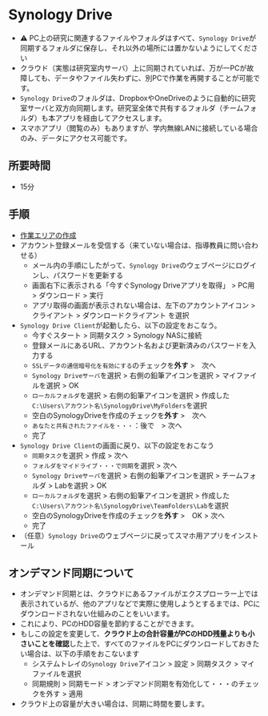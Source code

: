 # Synology Drive

- :warning: PC上の研究に関連するファイルやフォルダはすべて、`Synology Drive`が同期するフォルダに保存し、それ以外の場所には置かないようにしてください
- クラウド（実態は研究室内サーバ）上に同期されていれば、万が一PCが故障しても、データやファイル失わずに、別PCで作業を再開することが可能です。
- `Synology Drive`のフォルダは、DropboxやOneDriveのように自動的に研究室サーバと双方向同期します。研究室全体で共有するフォルダ（チームフォルダ）も本アプリを経由してアクセスします。
- スマホアプリ（閲覧のみ）もありますが、学内無線LANに接続している場合のみ、データにアクセス可能です。

## 所要時間

- 15分

## 手順

- [作業エリアの作成](pc-workspace.md)
- アカウント登録メールを受信する（来ていない場合は、指導教員に問い合わせる）
  - メール内の手順にしたがって、`Synology Drive`のウェブページにログインし、パスワードを更新する
  - 画面右下に表示される「今すぐSynology Driveアプリを取得」 > PC用 > ダウンロード > 実行
  - アプリ取得の画面が表示されない場合は、左下のアカウントアイコン > クライアント > ダウンロードクライアント を選択
- `Synology Drive Client`が起動したら、以下の設定をおこなう。
  - 今すぐスタート > 同期タスク > Synology NASに接続
  - 登録メールにあるURL、アカウント名および更新済みのパスワードを入力する
  - `SSLデータの通信暗号化を有効にする`のチェックを**外す** >　次へ
  - `Synology Driveサーバ`を選択 > 右側の鉛筆アイコンを選択 > マイファイルを選択 > OK
  - `ローカルフォルダ`を選択 > 右側の鉛筆アイコンを選択 > 作成した`C:\Users\アカウント名\SynologyDrive\MyFolders`を選択
  - 空白のSynologyDriveを作成のチェックを**外す** >　次へ
  - `あなたと共有されたファイルを・・・`：後で　> 次へ
  - 完了
- `Synology Drive Client`の画面に戻り、以下の設定をおこなう
  - `同期タスク`を選択 > 作成 > 次へ
  - `フォルダをマイドライブ・・・で同期`を選択 > 次へ
  - `Synology Driveサーバ`を選択 > 右側の鉛筆アイコンを選択 > チームフォルダ > Labを選択 > OK
  - `ローカルフォルダ`を選択 > 右側の鉛筆アイコンを選択 > 作成した`C:\Users\アカウント名\SynologyDrive\TeamFolders\Lab`を選択
  - 空白のSynologyDriveを作成のチェックを**外す** >　OK > 次へ
  - 完了
- （任意）`Synology Drive`のウェブページに戻ってスマホ用アプリをインストール

## オンデマンド同期について

- オンデマンド同期とは、クラウドにあるファイルがエクスプローラー上では表示されているが、他のアプリなどで実際に使用しようとするまでは、PCにダウンロードされない仕組みのことをいいます。
- これにより、PCのHDD容量を節約することができます。
- もしこの設定を変更して、**クラウド上の合計容量がPCのHDD残量よりも小さいことを確認**した上で、すべてのファイルをPCにダウンロードしておきたい場合は、以下の手順をおこないます
  - システムトレイの`Synology Drive`アイコン > 設定 > 同期タスク > マイファイルを選択
  - 同期規則 > 同期モード > オンデマンド同期を有効化して・・・のチェックを外す > 適用
- クラウド上の容量が大きい場合は、同期に時間を要します。
